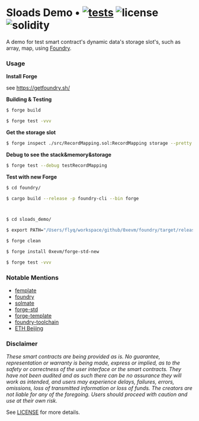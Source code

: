 # Sloads Demo • [![tests](https://github.com/0xevm/sloads_demo/actions/workflows/ci.yml/badge.svg?label=tests)](https://github.com/0xevm/sloads_demo/actions/workflows/ci.yml) ![license](https://img.shields.io/github/license/0xevm/sloads_demo?label=license) ![solidity](https://img.shields.io/badge/solidity-^0.8.19-green)

A demo for test smart contract's dynamic data's storage slot's, such as array, map, using [Foundry](https://getfoundry.sh/).

### Usage

**Install Forge**

see https://getfoundry.sh/

**Building & Testing**

```sh
$ forge build

$ forge test -vvv
```

**Get the storage slot**
```sh
$ forge inspect ./src/RecordMapping.sol:RecordMapping storage --pretty
```

**Debug to see the stack&memory&storage**

```sh
$ forge test --debug testRecordMapping
```

**Test with new Forge**
```sh
$ cd foundry/

$ cargo build --release -p foundry-cli --bin forge   



$ cd sloads_demo/

$ export PATH="/Users/flyq/workspace/github/0xevm/foundry/target/release:$PATH"

$ forge clean

$ forge install 0xevm/forge-std-new

$ forge test -vvv

```
### Notable Mentions

- [femplate](https://github.com/refcell/femplate)
- [foundry](https://github.com/foundry-rs/foundry)
- [solmate](https://github.com/Rari-Capital/solmate)
- [forge-std](https://github.com/brockelmore/forge-std)
- [forge-template](https://github.com/foundry-rs/forge-template)
- [foundry-toolchain](https://github.com/foundry-rs/foundry-toolchain)
- [ETH Beijing](https://github.com/WTFAcademy/ETHBeijing)


### Disclaimer

_These smart contracts are being provided as is. No guarantee, representation or warranty is being made, express or implied, as to the safety or correctness of the user interface or the smart contracts. They have not been audited and as such there can be no assurance they will work as intended, and users may experience delays, failures, errors, omissions, loss of transmitted information or loss of funds. The creators are not liable for any of the foregoing. Users should proceed with caution and use at their own risk._

See [LICENSE](./LICENSE) for more details.
